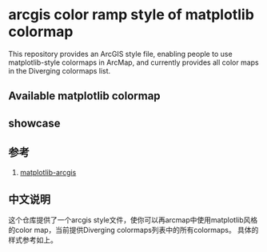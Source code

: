 # arcgis color ramp style of matplotlib colormap



This repository provides an ArcGIS style file, enabling people to use matplotlib-style colormaps in ArcMap, and currently provides all color maps in the Diverging colormaps list. 

## Available matplotlib colormap

## showcase










## 参考

1. [matplotlib-arcgis](https://github.com/flott/matplotlib-arcgis)




## 中文说明


这个仓库提供了一个arcgis style文件，使你可以再arcmap中使用matplotlib风格的color map，当前提供Diverging colormaps列表中的所有colormaps。
具体的样式参考如上。



